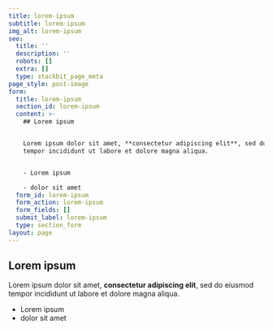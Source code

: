 ```yaml
---
title: lorem-ipsum
subtitle: lorem-ipsum
img_alt: lorem-ipsum
seo:
  title: ''
  description: ''
  robots: []
  extra: []
  type: stackbit_page_meta
page_style: post-image
form:
  title: lorem-ipsum
  section_id: lorem-ipsum
  content: >-
    ## Lorem ipsum


    Lorem ipsum dolor sit amet, **consectetur adipiscing elit**, sed do eiusmod
    tempor incididunt ut labore et dolore magna aliqua.


    - Lorem ipsum

    - dolor sit amet
  form_id: lorem-ipsum
  form_action: lorem-ipsum
  form_fields: []
  submit_label: lorem-ipsum
  type: section_form
layout: page
---
```

## Lorem ipsum

Lorem ipsum dolor sit amet, **consectetur adipiscing elit**, sed do eiusmod tempor incididunt ut labore et dolore magna aliqua.

- Lorem ipsum
- dolor sit amet
